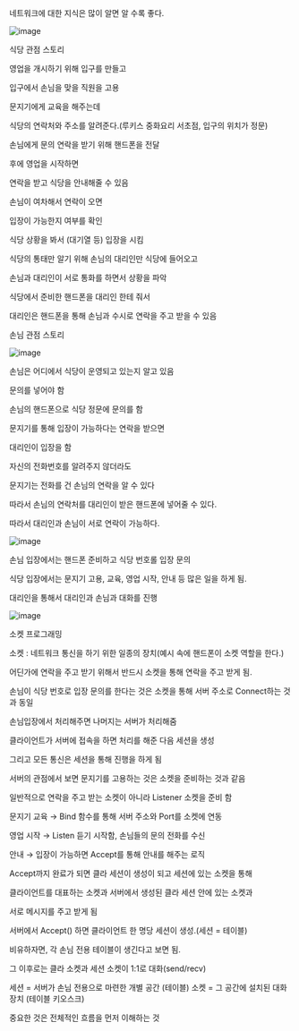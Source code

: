 네트워크에 대한 지식은 많이 알면 알 수록 좋다.

![image](https://user-images.githubusercontent.com/75019048/131054895-ebc885d5-1ceb-44e9-8fd8-ead3c841d30e.png)

식당 관점 스토리

영업을 개시하기 위해 입구를 만들고

입구에서 손님을 맞을 직원을 고용

문지기에게 교육을 해주는데

식당의 연락처와 주소를 알려준다.(루키스 중화요리 서초점, 입구의 위치가 정문)

손님에게 문의 연락을 받기 위해 핸드폰을 전달

후에 영업을 시작하면

연락을 받고 식당을 안내해줄 수 있음

손님이 여차해서 연락이 오면 

입장이 가능한지 여부를 확인

식당 상황을 봐서 (대기열 등) 입장을 시킴

식당의 통태만 알기 위해 손님의 대리인만 식당에 들어오고

손님과 대리인이 서로 통화를 하면서 상황을 파악

식당에서 준비한 핸드폰을 대리인 한테 줘서 

대리인은 핸드폰을 통해 손님과 수시로 연락을 주고 받을 수 있음

손님 관점 스토리

![image](https://user-images.githubusercontent.com/75019048/131054915-cc683f5a-8136-4e03-89b6-3639a8c2790b.png)

손님은  어디에서 식당이 운영되고 있는지 알고 있음

문의를 넣어야 함

손님의 핸드폰으로 식당 정문에 문의를 함

문지기를 통해 입장이 가능하다는 연락을 받으면

대리인이 입장을 함

자신의 전화번호를 알려주지 않더라도

문지기는 전화를 건 손님의 연락을 알 수 있다

따라서 손님의 연락처를 대리인이 받은 핸드폰에 넣어줄 수 있다.

따라서 대리인과 손님이 서로 연락이 가능하다.

![image](https://user-images.githubusercontent.com/75019048/131054926-e946f38a-12f4-4afd-a33b-321adac4db75.png)

손님 입장에서는 핸드폰 준비하고 식당 번호롤 입장 문의

식당 입장에서는 문지기 고용, 교육, 영업 시작, 안내 등 많은 일을 하게 됨.

대리인을 통해서 대리인과 손님과 대화를 진행

![image](https://user-images.githubusercontent.com/75019048/131054939-0d2e90ab-dfb1-498a-8912-fd574867abc0.png)

소켓 프로그래밍

소켓 : 네트워크 통신을 하기 위한 일종의 장치(예시 속에 핸드폰이 소켓 역할을 한다.)

어딘가에 연락을 주고 받기 위해서 반드시 소켓을 통해 연락을 주고 받게 됨.

손님이 식당 번호로 입장 문의를 한다는 것은 소켓을 통해 서버 주소로 Connect하는 것과 동일

손님입장에서 처리해주면 나머지는 서버가 처리해줌

클라이언트가 서버에 접속을 하면 처리를 해준 다음 세션을 생성

그리고 모든 통신은 세션을 통해 진행을 하게 됨

서버의 관점에서 보면 문지기를 고용하는 것은 소켓을 준비하는 것과 같음

일반적으로 연락을 주고 받는 소켓이 아니라 Listener 소켓을 준비 함

문지기 교육 → Bind 함수를 통해 서버 주소와 Port를 소켓에 연동

영업 시작 → Listen 듣기 시작함, 손님들의 문의 전화를 수신

안내 → 입장이 가능하면 Accept를 통해 안내를 해주는 로직

Accept까지 완료가 되면 클라 세션이 생성이 되고 세션에 있는 소켓을 통해

클라이언트를 대표하는 소켓과 서버에서 생성된 클라 세션 안에 있는 소켓과 

서로 메시지를 주고 받게 됨

서버에서 Accept() 하면 클라이언트 한 명당 세션이 생성.(세션 = 테이블)

비유하자면, 각 손님 전용 테이블이 생긴다고 보면 됨. 

그 이후로는 클라 소켓과 세션 소켓이 1:1로 대화(send/recv)

세션 = 서버가 손님 전용으로 마련한 개별 공간 (테이블)
소켓 = 그 공간에 설치된 대화 장치 (테이블 키오스크)

중요한 것은 전체적인 흐름을 먼저 이해하는 것
